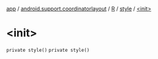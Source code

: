 [app](../../../index.md) / [android.support.coordinatorlayout](../../index.md) / [R](../index.md) / [style](index.md) / [&lt;init&gt;](./-init-.md)

# &lt;init&gt;

`private style()`
`private style()`